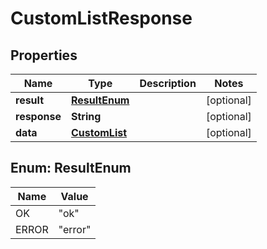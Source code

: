 

# CustomListResponse

## Properties

Name | Type | Description | Notes
------------ | ------------- | ------------- | -------------
**result** | [**ResultEnum**](#ResultEnum) |  |  [optional]
**response** | **String** |  |  [optional]
**data** | [**CustomList**](CustomList.md) |  |  [optional]



## Enum: ResultEnum

Name | Value
---- | -----
OK | &quot;ok&quot;
ERROR | &quot;error&quot;



